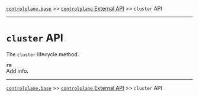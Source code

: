 [`controlplane.base`](../README.md) >> [`controlplane` External API](./CONTROLPLANE-BASE-EXTERNAL-API.md) >> `cluster` API

-----

# `cluster` API

The `cluster` lifecycle method.

__`rm`__  
Add info.  

-----
[`controlplane.base`](../README.md) >> [`controlplane` External API](./CONTROLPLANE-BASE-EXTERNAL-API.md) >> `cluster` API
